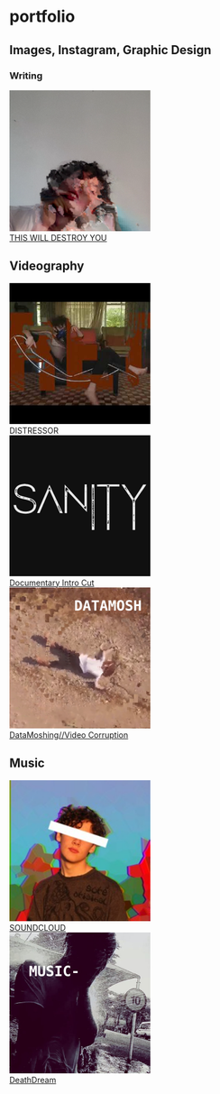 # portfolio

## Images, Instagram, Graphic Design

### Writing

<a href="https://raeawrites.blogspot.com/"><img src="sources/aaa.png" height="250" width="250"><br>THIS WILL DESTROY YOU</br></a> 

## Videography

<p float="left>
<a href="https://youtu.be/CvjAHG4pg8g"><img src="sources/DISTRESS.jpg" height="250" width="250"><br>DISTRESSOR</br></a>
<a href="https://youtu.be/qGl_qOw6Ulk"><img src="sources/DOCINTRO.png" height="250" width="250"><br>Documentary Intro Cut</br></a>
<a href="https://youtu.be/uvQh-V3xEAw"><img src="sources/MOSH.png" height="250" width="250"><br>DataMoshing//Video Corruption</br></a>
</p>
                                                                                           
## Music

<a href="https://soundcloud.com/bashyboi"><img src="sources/SNDCLD.jpg" height="250" width="250"><br>SOUNDCLOUD</br></a>
<a href="https://youtu.be/uvQh-V3xEAw"><img src="sources/MUSIC.png" height="250" width="250"><br>DeathDream</br></a>
